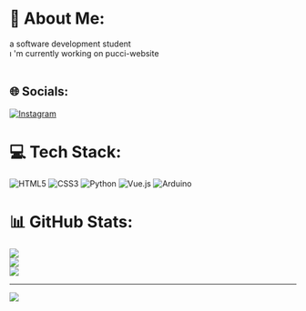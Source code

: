 # 💫 About Me:
a software development student<br>ı 'm currently working on pucci-website<br><br>


## 🌐 Socials:
[![Instagram](https://img.shields.io/badge/Instagram-%23E4405F.svg?logo=Instagram&logoColor=white)](https://instagram.com/_xardagrbz_) 

# 💻 Tech Stack:
![HTML5](https://img.shields.io/badge/html5-%23E34F26.svg?style=for-the-badge&logo=html5&logoColor=white) ![CSS3](https://img.shields.io/badge/css3-%231572B6.svg?style=for-the-badge&logo=css3&logoColor=white) ![Python](https://img.shields.io/badge/python-3670A0?style=for-the-badge&logo=python&logoColor=ffdd54) ![Vue.js](https://img.shields.io/badge/vue.js-%2335495e.svg?style=for-the-badge&logo=vuedotjs&logoColor=%234FC08D) ![Arduino](https://img.shields.io/badge/-Arduino-00979D?style=for-the-badge&logo=Arduino&logoColor=white)
# 📊 GitHub Stats:
![](https://github-readme-stats.vercel.app/api?username=gurbuz-software&theme=dark&hide_border=false&include_all_commits=false&count_private=false)<br/>
![](https://nirzak-streak-stats.vercel.app/?user=gurbuz-software&theme=dark&hide_border=false)<br/>
![](https://github-readme-stats.vercel.app/api/top-langs/?username=gurbuz-software&theme=dark&hide_border=false&include_all_commits=false&count_private=false&layout=compact)

---
[![](https://visitcount.itsvg.in/api?id=gurbuz-software&icon=0&color=0)](https://visitcount.itsvg.in)

<!-- Proudly created with GPRM ( https://gprm.itsvg.in ) -->
